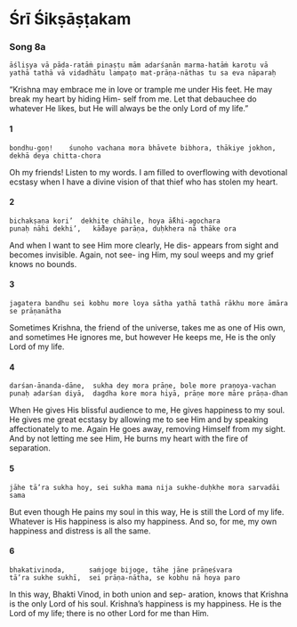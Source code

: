 # Śrī Śikṣāṣṭakam

### Song 8a

    āśliṣya vā pāda-ratāṁ pinaṣṭu mām adarśanān marma-hatāṁ karotu vā yathā tathā vā vidadhātu lampaṭo mat-prāṇa-nāthas tu sa eva nāparaḥ

“Krishna may embrace me in love or trample me under His feet. He may break my heart by hiding Him- self from me. Let that debauchee do whatever He likes, but He will always be the only Lord of my life.”

#### 1

    bondhu-goṇ!    śunoho vachana mora bhāvete bibhora, thākiye jokhon,
    dekhā deya chitta-chora

Oh my friends! Listen to my words. I am filled to overflowing with devotional ecstasy when I have a divine vision of that thief who has stolen my heart.

#### 2

    bichakṣaṇa kori’  dekhite chāhile, hoya ā̐khi-agochara
    punaḥ nāhi dekhi’,   kā̐daye parāṇa, duḥkhera nā thāke ora

And when I want to see Him more clearly, He dis- appears from sight and becomes invisible. Again, not see- ing Him, my soul weeps and my grief knows no bounds.

#### 3

    jagatera bandhu sei kobhu more loya sātha yathā tathā rākhu more āmāra se prāṇanātha

Sometimes Krishna, the friend of the universe, takes me as one of His own, and sometimes He ignores me, but however He keeps me, He is the only Lord of my life.

#### 4

    darśan-ānanda-dāne,  sukha dey mora prāṇe, bole more praṇoya-vachan
    punaḥ adarśan diyā,  dagdha kore mora hiyā, prāṇe more māre prāṇa-dhan

When He gives His blissful audience to me, He gives happiness to my soul. He gives me great ecstasy by allowing me to see Him and by speaking affectionately to me. Again He goes away, removing Himself from my sight. And by not letting me see Him, He burns my heart with the fire of separation.

#### 5

    jāhe tā’ra sukha hoy, sei sukha mama nija sukhe-duḥkhe mora sarvadāi sama

But even though He pains my soul in this way, He is still the Lord of my life. Whatever is His happiness is also my happiness. And so, for me, my own happiness and distress is all the same.

#### 6

    bhakativinoda,      saṁjoge bijoge, tāhe jāne prāṇeśvara
    tā’ra sukhe sukhī,  sei prāṇa-nātha, se kobhu nā hoya paro

In this way, Bhakti Vinod, in both union and sep- aration, knows that Krishna is the only Lord of his soul. Krishna’s happiness is my happiness. He is the Lord of my life; there is no other Lord for me than Him.

